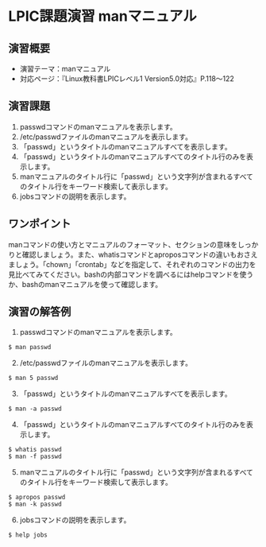 # LPIC課題演習 manマニュアル
## 演習概要
* 演習テーマ：manマニュアル
* 対応ページ：『Linux教科書LPICレベル1 Version5.0対応』P.118～122

## 演習課題
1. passwdコマンドのmanマニュアルを表示します。
2. /etc/passwdファイルのmanマニュアルを表示します。
3. 「passwd」というタイトルのmanマニュアルすべてを表示します。
4. 「passwd」というタイトルのmanマニュアルすべてのタイトル行のみを表示します。
5. manマニュアルのタイトル行に「passwd」という文字列が含まれるすべてのタイトル行をキーワード検索して表示します。
6. jobsコマンドの説明を表示します。

## ワンポイント
manコマンドの使い方とマニュアルのフォーマット、セクションの意味をしっかりと確認しましょう。また、whatisコマンドとaproposコマンドの違いもおさえましょう。「chown」「crontab」などを指定して、それぞれのコマンドの出力を見比べてみてください。bashの内部コマンドを調べるにはhelpコマンドを使うか、bashのmanマニュアルを使って確認します。

## 演習の解答例
1. passwdコマンドのmanマニュアルを表示します。
```
$ man passwd
```
2. /etc/passwdファイルのmanマニュアルを表示します。
```
$ man 5 passwd
```
3. 「passwd」というタイトルのmanマニュアルすべてを表示します。
```
$ man -a passwd
```
4. 「passwd」というタイトルのmanマニュアルすべてのタイトル行のみを表示します。
```
$ whatis passwd
$ man -f passwd
```
5. manマニュアルのタイトル行に「passwd」という文字列が含まれるすべてのタイトル行をキーワード検索して表示します。
```
$ apropos passwd
$ man -k passwd
```
6. jobsコマンドの説明を表示します。
```
$ help jobs
```

